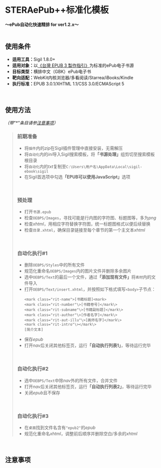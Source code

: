 # STERAePub++标准化模板<br/>
<b>～ePub自动化快速精排 for ver1.2.x～</b>
<br/><br/>

## 使用条件
- <b>适用工具：</b>Sigil 1.8.0+
- <b>适用对象：</b>以[《台灣 EPUB 3 製作指引》](https://github.com/dpublishing/epub3guide)为标准的ePub电子书源
- <b>目标类型：</b>横排中文（GBK）ePub电子书
- <b>靶向适配：</b>WebKit内核浏览器/多看阅读/Starrea/iBooks/Kindle
- <b>执行标准：</b>EPUB 3.0.1/XHTML 1.1/CSS 3.0/ECMAScript 5
<br/>

## 使用方法
*（带"\*"条目请参[注意事项](#tips)）*

>### 前期准备
>- 将`插件`内的*zip*在Sigil插件管理中直接安装，无需解压
>- 将`自动化`内的*ini*导入Sigil搜索模板，将<b>「书源处理」</b>组剪切至搜索模板根目录
>- 将`自动化`内的*txt*复制至`C:\Users\用户名\AppData\Local\sigil-ebook\sigil`
>- 在Sigil首选项中勾选<b>「EPUB可以使用JavaScript」</b>选项
><br/>
>
>### 预处理
>- 打开`书源.epub`
>- 检查`OEBPS/Images`，寻找可能是行内图的字符图、标题图等，多为*png*
>- 检查*xhtml*，用相应字符替换字符图，统一标题图格式以便后续替换
>- 检查`目录.xhtml`，确保目录链接至每个章节的第一个主文本*xhtml*
><br/>
>
>### 自动化执行\#1
>- 删除`OEBPS/Styles`中的所有文件
>- 规范化重命名`OEBPS/Images`内的图片文件并删除多余图片
>- 选中`OEBPS/Text`的最后一个文件，通过<b>「添加现有文件」</b>将`素材`内的文件导入
>- 打开`OEBPS/Text/insert.xhtml`，并按照如下格式填写`<body>`子节点：
>	<pre><code>&lt;mark class="rit-name"&gt;[书籍标题]&lt;mark&gt;
>	&lt;mark class="rit-number"\&gt;[书籍卷号]&lt;/mark\&gt;
>	&lt;mark class="rit-subname"\&gt;[书籍副标题]&lt;/mark\&gt;
>	&lt;mark class="rit-author"\&gt;[作者名字]&lt;/mark\&gt;
>	&lt;mark class="rit-aut-illu"\&gt;[画师名字]&lt;/mark\&gt;
>	&lt;mark class="rit-intro"\&gt;&lt;/mark\&gt;
>	[简介文本]</code></pre>
>- 保存*epub*
>- 打开*nav*后关闭其他标签页，运行<b>「自动执行列表1」</b>，等待运行完毕
><br/>
> 
>### 自动化执行#2
>- 选中`OEBPS/Text`中除*nav*外的所有文件，合并文件
>- 打开*nav*后关闭其他标签页，运行<b>「自动执行列表2」</b>，等待运行完毕
>- 关闭*epub*且不保存
><br/>
>
>### 自动化执行#3
>- 在`桌面`找到文件名含有`"epub2"`的*epub*
>- 规范化重命名*xhtml*，调整前后顺序并删除空白/多余的*xhtml*
<br/>

<h2 id="tips">注意事项</h2>